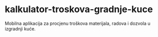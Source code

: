 # kalkulator-troskova-gradnje-kuce
Mobilna aplikacija za procjenu troškova materijala, radova i dozvola u izgradnji kuće.
